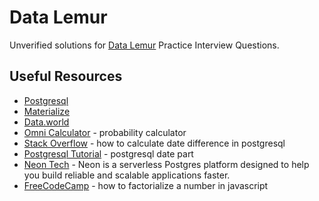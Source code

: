 # Data Lemur

Unverified solutions for [Data Lemur](https://datalemur.com/) Practice Interview Questions.

## Useful Resources

- [Postgresql](https://www.postgresql.org/)
- [Materialize](https://materialize.com/docs/)
- [Data.world](https://docs.data.world/en/98581-get-started.html#UUID-cf164651-ff3c-3693-4ab8-05432fda8266)
- [Omni Calculator](https://www.omnicalculator.com/statistics/probability) - probability calculator
- [Stack Overflow](https://stackoverflow.com/questions/24929735/how-to-calculate-date-difference-in-postgresql) - how to calculate date difference in postgresql
- [Postgresql Tutorial](https://www.postgresqltutorial.com/postgresql-date-functions/postgresql-date_part/) - postgresql date part
- [Neon Tech](https://neon.tech/docs/introduction) - Neon is a serverless Postgres platform designed to help you build reliable and scalable applications faster.
- [FreeCodeCamp](https://www.freecodecamp.org/news/how-to-factorialize-a-number-in-javascript-9263c89a4b38/) - how to factorialize a number in javascript
